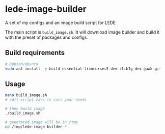 # lede-image-builder
A set of my configs and an image build script for LEDE

The main script is `build_image.sh`. It will download image builder and build it with the preset of packages and configs.

## Build requirements

```bash
# Debian/Ubuntu
sudo apt install -y build-essential libncurses5-dev zlib1g-dev gawk git ccache gettext libssl-dev xsltproc wget
```

## Usage

```bash
nano build_image.sh
# edit script vars to suit your needs

# then build image
./build_image.sh

# generated image will be in /tmp
cd /tmp/lede-image-builder-*
```
